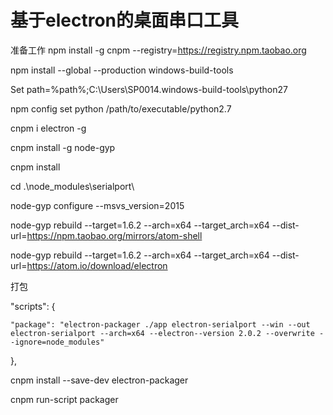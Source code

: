 # 基于electron的桌面串口工具
准备工作
npm install -g cnpm --registry=https://registry.npm.taobao.org


npm install --global --production windows-build-tools

Set path=%path%;C:\Users\SP0014\.windows-build-tools\python27

npm config set python /path/to/executable/python2.7

cnpm i electron -g

cnpm install -g node-gyp

cnpm install 

cd .\\node_modules\\serialport\\

node-gyp configure --msvs_version=2015

node-gyp rebuild --target=1.6.2 --arch=x64 --target_arch=x64 --dist-url=https://npm.taobao.org/mirrors/atom-shell  

node-gyp rebuild --target=1.6.2 --arch=x64 --target_arch=x64 --dist-url=https://atom.io/download/electron

打包

"scripts": {

	"package": "electron-packager ./app electron-serialport --win --out electron-serialport --arch=x64 --electron--version 2.0.2 --overwrite --ignore=node_modules"
  
  },
  
cnpm install --save-dev electron-packager

cnpm run-script packager
